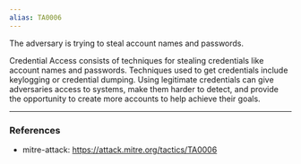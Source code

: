 ```yaml
---
alias: TA0006
---
```

The adversary is trying to steal account names and passwords.

Credential Access consists of techniques for stealing credentials like account names and passwords. Techniques used to get credentials include keylogging or credential dumping. Using legitimate credentials can give adversaries access to systems, make them harder to detect, and provide the opportunity to create more accounts to help achieve their goals.

---
### References
- mitre-attack: https://attack.mitre.org/tactics/TA0006
